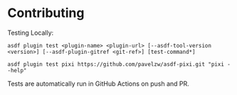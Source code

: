# Contributing

Testing Locally:

```shell
asdf plugin test <plugin-name> <plugin-url> [--asdf-tool-version <version>] [--asdf-plugin-gitref <git-ref>] [test-command*]

asdf plugin test pixi https://github.com/pavelzw/asdf-pixi.git "pixi --help"
```

Tests are automatically run in GitHub Actions on push and PR.

